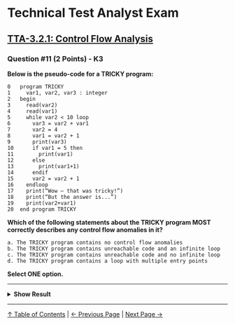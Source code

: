 # Technical Test Analyst Exam

## [TTA-3.2.1: Control Flow Analysis](../3-static-and-dynamic-analysis/3.2-static-analysis.md#321-control-flow-analysis)

### Question #11 (2 Points) - K3

**Below is the pseudo-code for a TRICKY program:**

```pesudo
0   program TRICKY
1     var1, var2, var3 : integer
2   begin
3     read(var2)
4     read(var1)
5     while var2 < 10 loop
6       var3 = var2 + var1
7       var2 = 4
8       var1 = var2 + 1
9       print(var3)
10      if var1 = 5 then
11        print(var1)
12      else
13        print(var1+1)
14      endif
15      var2 = var2 + 1
16    endloop
17    print(“Wow – that was tricky!”)
18    print(“But the answer is...”)
19    print(var2+var1)
20  end program TRICKY
```

**Which of the following statements about the TRICKY program MOST correctly describes any control flow anomalies in it?**

    a. The TRICKY program contains no control flow anomalies
    b. The TRICKY program contains unreachable code and an infinite loop
    c. The TRICKY program contains unreachable code and no infinite loop
    d. The TRICKY program contains a loop with multiple entry points

**Select ONE option.**

---

<details>
<summary><strong>Show Result</strong></summary>

#### Correct Answer: b

    a. Is not correct. See the correct justification for details
    b. Is correct. The decision at line 10 will always be true as var1 will always be 5 at line 10, thus line 13 is unreachable. The loop at line 5 can only be left if var2 is 10 or more, but each time through the loop var2 is reset at line 7 back to 4 and only incremented by 1 in the loop at line 15, so it only ever reaches 5
    c. Is not correct. See the correct justification for details
    d. Is not correct. There is only one entry point to the WHILE loop (with the control flow 4 → 5)

</details>

---

[↑ Table of Contents](../../README.md#table-of-contents) | [← Previous Page](question-10.md) | [Next Page →](question-12.md)
